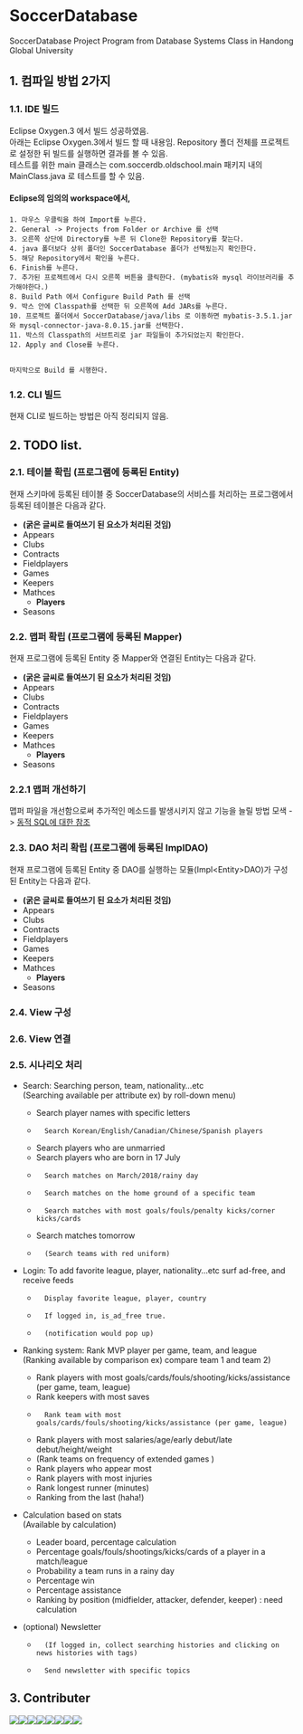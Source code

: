 # SoccerDatabase
SoccerDatabase Project Program from Database Systems Class in Handong Global University

## 1. 컴파일 방법 2가지 </br>
### 1.1. IDE 빌드 </br>
Eclipse Oxygen.3 에서 빌드 성공하였음.</br>
아래는 Eclipse Oxygen.3에서 빌드 할 때 내용임.
Repository 폴더 전체를 프로젝트로 설정한 뒤 빌드를 실행하면 결과를 볼 수 있음. </br>
테스트를 위한 main 클래스는 com.soccerdb.oldschool.main 패키지 내의 MainClass.java 로 테스트를 할 수 있음.
	
#### Eclipse의 임의의 workspace에서,
	1. 마우스 우클릭을 하여 Import를 누른다.
	2. General -> Projects from Folder or Archive 를 선택
	3. 오른쪽 상단에 Directory를 누른 뒤 Clone한 Repository를 찾는다. 
	4. java 폴더보다 상위 폴더인 SoccerDatabase 폴더가 선택됬는지 확인한다.
	5. 해당 Repository에서 확인을 누른다.
	6. Finish를 누른다.
	7. 추가된 프로젝트에서 다시 오른쪽 버튼을 클릭한다. (mybatis와 mysql 라이브러리를 추가해야한다.)
	8. Build Path 에서 Configure Build Path 를 선택
	9. 박스 안에 Classpath를 선택한 뒤 오른쪽에 Add JARs를 누른다.
	10. 프로젝트 폴더에서 SoccerDatabase/java/libs 로 이동하면 mybatis-3.5.1.jar와 mysql-connector-java-8.0.15.jar를 선택한다.
	11. 박스의 Classpath의 서브트리로 jar 파일들이 추가되었는지 확인한다.
	12. Apply and Close를 누른다.
	
	
	마지막으로 Build 를 시행한다.
	
	

### 1.2. CLI 빌드
현재 CLI로 빌드하는 방법은 아직 정리되지 않음.

## 2. TODO list.
### 2.1. 테이블 확립 (프로그램에 등록된 Entity)
현재 스키마에 등록된 테이블 중 SoccerDatabase의 서비스를 처리하는 프로그램에서 등록된 테이블은 다음과 같다.<br>

- __(굵은 글씨로 들여쓰기 된 요소가 처리된 것임)__
- Appears
- Clubs
- Contracts
- Fieldplayers
- Games
- Keepers
- Mathces
	- __Players__
- Seasons

### 2.2. 맵퍼 확립 (프로그램에 등록된 Mapper)
현재 프로그램에 등록된 Entity 중 Mapper와 연결된 Entity는 다음과 같다.

- __(굵은 글씨로 들여쓰기 된 요소가 처리된 것임)__
- Appears
- Clubs
- Contracts
- Fieldplayers
- Games
- Keepers
- Mathces
	- __Players__
- Seasons
	
### 2.2.1 맵퍼 개선하기
맵퍼 파일을 개선함으로써 추가적인 메소드를 발생시키지 않고 기능을 늘릴 방법 모색 ->
[동적 SQL에 대한 참조](http://www.mybatis.org/mybatis-3/ko/dynamic-sql.html)

### 2.3. DAO 처리 확립 (프로그램에 등록된 Impl<Entity>DAO)
현재 프로그램에 등록된 Entity 중 DAO를 실행하는 모듈(Impl\<Entity>DAO)가 구성된 Entity는 다음과 같다.

- __(굵은 글씨로 들여쓰기 된 요소가 처리된 것임)__
- Appears
- Clubs
- Contracts
- Fieldplayers
- Games
- Keepers
- Mathces
	- __Players__
- Seasons
	
### 2.4. View 구성

### 2.6. View 연결

### 2.5. 시나리오 처리
- Search: Searching person, team, nationality…etc<br>(Searching available per attribute ex) by roll-down menu)
	- Search player names with specific letters
	-       Search Korean/English/Canadian/Chinese/Spanish players
	-	Search players who are unmarried  
	-	Search players who are born in 17 July 
	-       Search matches on March/2018/rainy day
	-       Search matches on the home ground of a specific team
	-       Search matches with most goals/fouls/penalty kicks/corner kicks/cards
	-	Search matches tomorrow 
	-       (Search teams with red uniform) 

- Login: To add favorite league, player, nationality…etc surf ad-free, and receive feeds
	-       Display favorite league, player, country
	-       If logged in, is_ad_free true.
	-       (notification would pop up)

- Ranking system: Rank MVP player per game, team, and league<br>
	(Ranking available by comparison ex) compare team 1 and team 2)
	
	-	Rank players with most goals/cards/fouls/shooting/kicks/assistance (per game, team, league)
	-	Rank keepers with most saves 
	-       Rank team with most goals/cards/fouls/shooting/kicks/assistance (per game, league)
	-	Rank players with most salaries/age/early debut/late debut/height/weight
	-	(Rank teams on frequency of extended games )
	-	Rank players who appear most 
	-	Rank players with most injuries 
	-	Rank longest runner (minutes)
	-	Ranking from the last (haha!)

	
- Calculation based on stats<br>
(Available by calculation) 

	- Leader board, percentage calculation 
	-	Percentage goals/fouls/shootings/kicks/cards of a player in a match/league
	-	Probability a team runs in a rainy day 
	-	Percentage win 
	-	Percentage assistance 
	-	Ranking by position (midfielder, attacker, defender, keeper) : need calculation

	
- (optional) Newsletter
	-       (If logged in, collect searching histories and clicking on news histories with tags)
	-       Send newsletter with specific topics 
	

## 3. Contributer
[![](https://sourcerer.io/fame/PASTANERD/PASTANERD/SoccerDatabase/images/0)](https://sourcerer.io/fame/PASTANERD/PASTANERD/SoccerDatabase/links/0)[![](https://sourcerer.io/fame/PASTANERD/PASTANERD/SoccerDatabase/images/1)](https://sourcerer.io/fame/PASTANERD/PASTANERD/SoccerDatabase/links/1)[![](https://sourcerer.io/fame/PASTANERD/PASTANERD/SoccerDatabase/images/2)](https://sourcerer.io/fame/PASTANERD/PASTANERD/SoccerDatabase/links/2)[![](https://sourcerer.io/fame/PASTANERD/PASTANERD/SoccerDatabase/images/3)](https://sourcerer.io/fame/PASTANERD/PASTANERD/SoccerDatabase/links/3)[![](https://sourcerer.io/fame/PASTANERD/PASTANERD/SoccerDatabase/images/4)](https://sourcerer.io/fame/PASTANERD/PASTANERD/SoccerDatabase/links/4)[![](https://sourcerer.io/fame/PASTANERD/PASTANERD/SoccerDatabase/images/5)](https://sourcerer.io/fame/PASTANERD/PASTANERD/SoccerDatabase/links/5)[![](https://sourcerer.io/fame/PASTANERD/PASTANERD/SoccerDatabase/images/6)](https://sourcerer.io/fame/PASTANERD/PASTANERD/SoccerDatabase/links/6)[![](https://sourcerer.io/fame/PASTANERD/PASTANERD/SoccerDatabase/images/7)](https://sourcerer.io/fame/PASTANERD/PASTANERD/SoccerDatabase/links/7)

<!-- To setting this contributer check this site. https://sourcerer.io/settings#hof -->